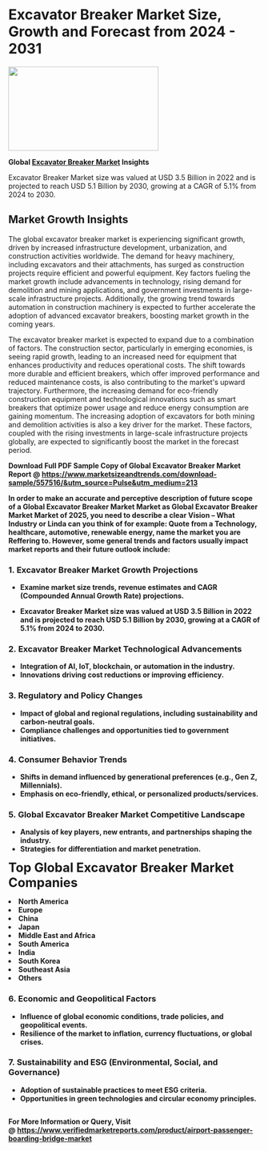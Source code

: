 <H1>Excavator Breaker Market Size, Growth and Forecast from 2024 - 2031</H1><img class="aligncenter size-medium wp-image-584254" src="https://thirdeyenews.in/wp-content/uploads/2024/09/Global-Market-Research-300x168.jpeg" alt="" width="300" height="168" /><p><strong>Global&nbsp;<a href="https://www.marketsizeandtrends.com/download-sample/557516/&amp;utm_source=Pulse&amp;utm_medium=213">Excavator Breaker Market</a> Insights</strong></p><p>Excavator Breaker Market size was valued at USD 3.5 Billion in 2022 and is projected to reach USD 5.1 Billion by 2030, growing at a CAGR of 5.1% from 2024 to 2030.</p><p><h2>Market Growth Insights</h2> <p>The global excavator breaker market is experiencing significant growth, driven by increased infrastructure development, urbanization, and construction activities worldwide. The demand for heavy machinery, including excavators and their attachments, has surged as construction projects require efficient and powerful equipment. Key factors fueling the market growth include advancements in technology, rising demand for demolition and mining applications, and government investments in large-scale infrastructure projects. Additionally, the growing trend towards automation in construction machinery is expected to further accelerate the adoption of advanced excavator breakers, boosting market growth in the coming years.</p> <p><strong></strong></p> <p>The excavator breaker market is expected to expand due to a combination of factors. The construction sector, particularly in emerging economies, is seeing rapid growth, leading to an increased need for equipment that enhances productivity and reduces operational costs. The shift towards more durable and efficient breakers, which offer improved performance and reduced maintenance costs, is also contributing to the market's upward trajectory. Furthermore, the increasing demand for eco-friendly construction equipment and technological innovations such as smart breakers that optimize power usage and reduce energy consumption are gaining momentum. The increasing adoption of excavators for both mining and demolition activities is also a key driver for the market. These factors, coupled with the rising investments in large-scale infrastructure projects globally, are expected to significantly boost the market in the forecast period. <p><strong></p><p><span class=""><strong>Download Full PDF Sample Copy of Global Excavator Breaker Market Report</strong> @ <a href="https://www.marketsizeandtrends.com/download-sample/557516/&amp;utm_source=Pulse&amp;utm_medium=213" target="_blank">https://www.marketsizeandtrends.com/download-sample/557516/&amp;utm_source=Pulse&amp;utm_medium=213</a></span></p><p>In order to make an accurate and perceptive description of future scope of a Global&nbsp;Excavator Breaker Market Market as Global&nbsp;Excavator Breaker Market Market of 2025, you need to describe a clear Vision &ndash; What Industry or Linda can you think of for example: Quote from a Technology, healthcare, automotive, renewable energy, name the market you are Reffering to. However, some general trends and factors usually impact market reports and their future outlook include:</p><h3>1.&nbsp;<strong>Excavator Breaker Market Growth Projections</strong></h3><ul><li>Examine market size trends, revenue estimates and CAGR (Compounded Annual Growth Rate) projections.</li><li><p>Excavator Breaker Market size was valued at USD 3.5 Billion in 2022 and is projected to reach USD 5.1 Billion by 2030, growing at a CAGR of 5.1% from 2024 to 2030.</p></li></ul><h3>2.&nbsp;<strong>Excavator Breaker Market Technological Advancements</strong></h3><ul><li>Integration of AI, IoT, blockchain, or automation in the industry.</li><li>Innovations driving cost reductions or improving efficiency.</li></ul><h3>3.&nbsp;<strong>Regulatory and Policy Changes</strong></h3><ul><li>Impact of global and regional regulations, including sustainability and carbon-neutral goals.</li><li>Compliance challenges and opportunities tied to government initiatives.</li></ul><h3>4.&nbsp;<strong>Consumer Behavior Trends</strong></h3><ul><li>Shifts in demand influenced by generational preferences (e.g., Gen Z, Millennials).</li><li>Emphasis on eco-friendly, ethical, or personalized products/services.</li></ul><h3>5.&nbsp;<strong>Global Excavator Breaker Market Competitive Landscape</strong></h3><ul><li>Analysis of key players, new entrants, and partnerships shaping the industry.</li><li>Strategies for differentiation and market penetration.</li></ul><p data-pm-slice="1 1 []"><span style="color: inherit; font-family: inherit; font-size: 25px;">Top Global Excavator Breaker Market Companies</span></p><div class="" data-test-id=""><p><li>North America</li><li> Europe</li><li> China</li><li> Japan</li><li> Middle East and Africa</li><li> South America</li><li> India</li><li> South Korea</li><li> Southeast Asia</li><li> Others</li></p></div><h3>6.&nbsp;<strong>Economic and Geopolitical Factors</strong></h3><ul><li>Influence of global economic conditions, trade policies, and geopolitical events.</li><li>Resilience of the market to inflation, currency fluctuations, or global crises.</li></ul><h3>7.&nbsp;<strong>Sustainability and ESG (Environmental, Social, and Governance)</strong></h3><ul><li>Adoption of sustainable practices to meet ESG criteria.</li><li>Opportunities in green technologies and circular economy principles.</li></ul><h2><strong style="font-size: 14px;">For More Information or Query, Visit @&nbsp;</strong><a style="background-color: #ffffff; font-size: 14px;" href="https://www.marketsizeandtrends.com/report/excavator-breaker-market/" target="_blank">https://www.verifiedmarketreports.com/product/airport-passenger-boarding-bridge-market</a></h2>
